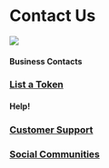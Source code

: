 # Contact Us

![](<../.gitbook/assets/docs masthead (20).png>)

####

#### Business Contacts

### [List a Token](business-partnerships.md#exchange)

####

#### Help!

### [Customer Support](customer-support.md#there-is-no-customer-support-for-CoxinhaSwap)

### [Social Communities](telegram.md)

